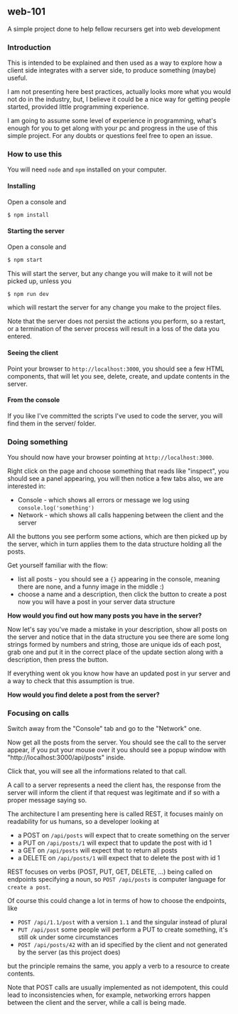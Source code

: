 ## web-101

A simple project done to help fellow recursers get into web development

### Introduction

This is intended to be explained and then used as a way to explore how a client
side integrates with a server side, to produce something (maybe) useful.

I am not presenting here best practices, actually looks more what you would not do
in the industry, but, I believe it could be a nice way for getting people started,
provided little programming experience.

I am going to assume some level of experience in programming, what's enough for 
you to get along with your pc and progress in the use of this simple project. For
any doubts or questions feel free to open an issue.

### How to use this

You will need `node` and `npm` installed on your computer. 

#### Installing 

Open a console and 

```bash
$ npm install
```

#### Starting the server

Open a console and 

```bash
$ npm start
```

This will start the server, but any change you will make to it will not be picked
up, unless you

```bash
$ npm run dev
```

which will restart the server for any change you make to the project files.

Note that the server does not persist the actions you perform, so a restart, or 
a termination of the server process will result in a loss of the data you entered.

#### Seeing the client

Point your browser to `http://localhost:3000`, you should see a few HTML 
components, that will let you see, delete, create, and update contents
in the server.

#### From the console

If you like I've committed the scripts I've used to code the server, you will 
find them in the server/ folder.


### Doing something

You should now have your browser pointing at `http://localhost:3000`.

Right click on the page and choose something that reads like "inspect", you should
see a panel appearing, you will then notice a few tabs also, we are interested in:

 * Console - which shows all errors or message we log using 
 `console.log('something')`
 * Network - which shows all calls happening between the client and the server

All the buttons you see perform some actions, which are then picked up by the 
server, which in turn applies them to the data structure holding all the posts.

Get yourself familiar with the flow:

 * list all posts - you should see a `{}` appearing in the console, meaning there
 are none, and a funny image in the middle :)
 * choose a name and a description, then click the button to create a post now 
 you will have a post in your server data structure

**How would you find out how many posts you have in the server?**

Now let's say you've made a mistake in your description, show all posts on the 
server and notice that in the data structure you see there are some long strings
formed by numbers and string, those are unique ids of each post, grab one and put
it in the correct place of the update section along with a description, then 
press the button.

If everything went ok you know how have an updated post in yur server and a way
to check that this assumption is true.

**How would you find delete a post from the server?**


### Focusing on calls

Switch away from the "Console" tab and go to the "Network" one.

Now get all the posts from the server. You should see the call to the server 
appear, if you put your mouse over it you should see a popup window with
"http://localhost:3000/api/posts" inside.

Click that, you will see all the informations related to that call.

A call to a server represents a need the client has, the response from the server
will inform the client if that request was legitimate and if so with a proper
message saying so.

The architecture I am presenting here is called REST, it focuses mainly on 
readability for us humans, so a developer looking at

 * a POST on `/api/posts` will expect that to create something on the server
 * a PUT on `/api/posts/1` will expect that to update the post with id 1
 * a GET on `/api/posts` will expect that to return all posts
 * a DELETE on `/api/posts/1` will expect that to delete the post with id 1
 
REST focuses on verbs (POST, PUT, GET, DELETE, ...) being called on endpoints
specifying a noun, so `POST /api/posts` is computer language for `create a post`.

Of course this could change a lot in terms of how to choose the endpoints, like

 * `POST /api/1.1/post` with a version `1.1` and the singular instead of plural
 * `PUT /api/post` some people will perform a PUT to create something, it's still
 ok under some circumstances
 * `POST /api/posts/42` with an id specified by the client and not generated by the server (as this project does)

but the principle remains the same, you apply a verb to a resource to create 
contents.

Note that POST calls are usually implemented as not idempotent, this could lead 
to inconsistencies when, for example, networking errors happen between the client
and the server, while a call is being made.
